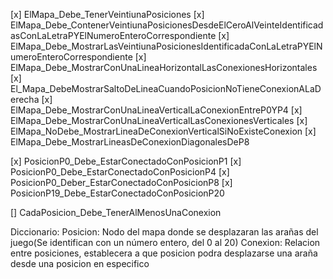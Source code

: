 [x] ElMapa_Debe_TenerVeintiunaPosiciones
[x] ElMapa_Debe_ContenerVeintiunaPosicionesDesdeElCeroAlVeinteIdentificadasConLaLetraPYElNumeroEnteroCorrespondiente
[x] ElMapa_Debe_MostrarLasVeintiunaPosicionesIdentificadaConLaLetraPYElNumeroEnteroCorrespondiente
[x] ElMapa_Debe_MostrarConUnaLineaHorizontalLasConexionesHorizontales
[x] El_Mapa_DebeMostrarSaltoDeLineaCuandoPosicionNoTieneConexionALaDerecha
[x] ElMapa_Debe_MostrarConUnaLineaVerticalLaConexionEntreP0YP4
[x] ElMapa_Debe_MostrarConUnaLineaVerticalLasConexionesVerticales
[x] ElMapa_NoDebe_MostrarLineaDeConexionVerticalSiNoExisteConexion
[x] ElMapa_Debe_MostrarLineasDeConexionDiagonalesDeP8


[x] PosicionP0_Debe_EstarConectadoConPosicionP1
[x] PosicionP0_Debe_EstarConectadoConPosicionP4
[x] PosicionP0_Deber_EstarConectadoConPosicionP8
[x] PosicionP19_Debe_EstarConectadoConPosicionP20

[] CadaPosicion_Debe_TenerAlMenosUnaConexion

Diccionario:
Posicion: Nodo del mapa donde se desplazaran las arañas del juego(Se identifican con un número entero, del 0 al 20)
Conexion: Relacion entre posiciones, establecera a que posicion podra desplazarse una araña desde una posicion en especifico


 
 
